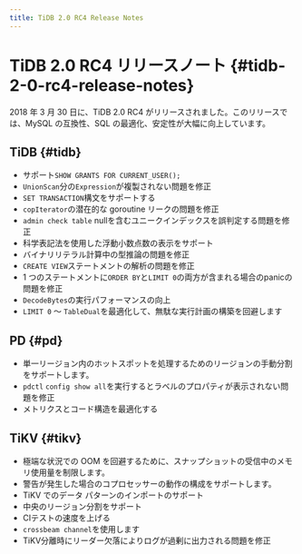 ```yaml
---
title: TiDB 2.0 RC4 Release Notes
---
```


# TiDB 2.0 RC4 リリースノート {#tidb-2-0-rc4-release-notes}

2018 年 3 月 30 日に、TiDB 2.0 RC4 がリリースされました。このリリースでは、MySQL の互換性、SQL の最適化、安定性が大幅に向上しています。

## TiDB {#tidb}

-   サポート`SHOW GRANTS FOR CURRENT_USER();`
-   `UnionScan`分の`Expression`が複製されない問題を修正
-   `SET TRANSACTION`構文をサポートする
-   `copIterator`の潜在的な goroutine リークの問題を修正
-   `admin check table` nullを含むユニークインデックスを誤判定する問題を修正
-   科学表記法を使用した浮動小数点数の表示をサポート
-   バイナリリテラル計算中の型推論の問題を修正
-   `CREATE VIEW`ステートメントの解析の問題を修正
-   1 つのステートメントに`ORDER BY`と`LIMIT 0`の両方が含まれる場合のpanicの問題を修正
-   `DecodeBytes`の実行パフォーマンスの向上
-   `LIMIT 0` ～ `TableDual`を最適化して、無駄な実行計画の構築を回避します

## PD {#pd}

-   単一リージョン内のホットスポットを処理するためのリージョンの手動分割をサポートします。
-   `pdctl` `config show all`を実行するとラベルのプロパティが表示されない問題を修正
-   メトリクスとコード構造を最適化する

## TiKV {#tikv}

-   極端な状況での OOM を回避するために、スナップショットの受信中のメモリ使用量を制限します。
-   警告が発生した場合のコプロセッサーの動作の構成をサポートします。
-   TiKV でのデータ パターンのインポートのサポート
-   中央のリージョン分割をサポート
-   CIテストの速度を上げる
-   `crossbeam channel`を使用します
-   TiKV分離時にリーダー欠落によりログが過剰に出力される問題を修正
